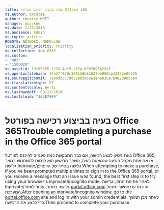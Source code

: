 ```yaml
---
title: בעיה בביצוע רכישה בפורטל Office 365
ms.author: cmcatee
author: cmcatee-MSFT
manager: mnirkhe
ms.date: 2/23/2018
ms.audience: Admin
ms.topic: article
ROBOTS: NOINDEX, NOFOLLOW
localization_priority: Priority
ms.collection: Adm_O365
ms.custom:
- "483"
- "1500029"
ms.assetid: 1df85825-1276-4ef9-af24-0907895b25a7
ms.openlocfilehash: 17e37f939c199120b85637eb889bb22432e85325
ms.sourcegitcommit: 7c90dcc570d32ebd968e3e4e816a7b482890b3a4
ms.translationtype: HT
ms.contentlocale: he-IL
ms.lasthandoff: 08/13/2019
ms.locfileid: "36387989"
---
```

# <a name="trouble-completing-a-purchase-in-the-office-365-portal"></a><span data-ttu-id="48b85-102">בעיה בביצוע רכישה בפורטל Office 365</span><span class="sxs-lookup"><span data-stu-id="48b85-102">Trouble completing a purchase in the Office 365 portal</span></span>

<span data-ttu-id="48b85-103">בעת ניסיון לבצע רכישה, אם כבר התבקשת כמה פעמים להיכנס לפורטל Office 365, או אם אתה מקבל הודעה שנמצאה בעיה, השלב הראשון הוא לנסות להשתמש במצב גלישת Inprivate/גלישה בסתר של הדפדפן.</span><span class="sxs-lookup"><span data-stu-id="48b85-103">When attempting to make a purchase, if you've been prompted multiple times to sign in to the Office 365 portal, or you receive a message that an issue was found, the best first step is to try using your browser's inprivate/incognito mode.</span></span> <span data-ttu-id="48b85-104">לאחר פתיחת החלון גלישת Inprivate/גלישה בסתר, עבור לאתר [portal.office.com](https://portal.office.com) והיכנס עם אישורי מנהל המערכת.</span><span class="sxs-lookup"><span data-stu-id="48b85-104">After opening an inprivate/incognito window, go to the [portal.office.com](https://portal.office.com) site and log in with your admin credentials.</span></span> <span data-ttu-id="48b85-105">לאחר מכן המשך כדי לבצע את הרכישה.</span><span class="sxs-lookup"><span data-stu-id="48b85-105">Then proceed to complete your purchase.</span></span>